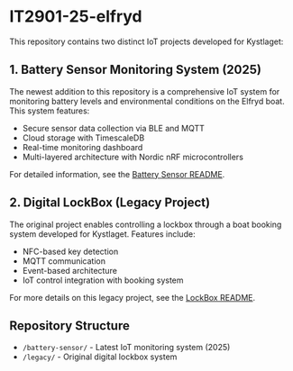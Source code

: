 # IT2901-25-elfryd

This repository contains two distinct IoT projects developed for Kystlaget:

## 1. Battery Sensor Monitoring System (2025)

The newest addition to this repository is a comprehensive IoT system for monitoring battery levels and environmental conditions on the Elfryd boat. This system features:

- Secure sensor data collection via BLE and MQTT
- Cloud storage with TimescaleDB
- Real-time monitoring dashboard
- Multi-layered architecture with Nordic nRF microcontrollers

For detailed information, see the [Battery Sensor README](/battery-sensor/README.md).

## 2. Digital LockBox (Legacy Project)

The original project enables controlling a lockbox through a boat booking system developed for Kystlaget. Features include:

- NFC-based key detection
- MQTT communication
- Event-based architecture
- IoT control integration with booking system

For more details on this legacy project, see the [LockBox README](/legacy/nRF91-DepositBox/README.md).

## Repository Structure

- `/battery-sensor/` - Latest IoT monitoring system (2025)
- `/legacy/` - Original digital lockbox system
